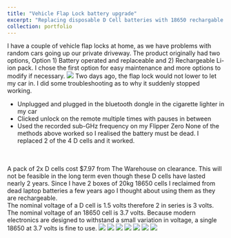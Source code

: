 ```yaml
---
title: "Vehicle Flap Lock battery upgrade"
excerpt: "Replacing disposable D Cell batteries with 18650 rechargable cell in a custom enclosure<br/><img src='/images/flaplockbanner.jpg'>"
collection: portfolio
---
```


I have a couple of vehicle flap locks at home, as we have problems with random cars going up our private driveway. The product originally had two options, Option 1) Battery operated and replaceable and 2) Rechargeable Li-ion pack. I chose the first option for easy maintenance and more options to modify if necessary.
<img src='/images/flaplock1.jpg'>
Two days ago, the flap lock would not lower to let my car in. I did some troubleshooting as to why it suddenly stopped working.
* Unplugged and plugged in the bluetooth dongle in the cigarette lighter in my car
* Clicked unlock on the remote multiple times with pauses in between
* Used the recorded sub-GHz frequency on my Flipper Zero
None of the methods above worked so I realised the battery must be dead. I replaced 2 of the 4 D cells and it worked.
<br/>
<br/>
A pack of 2x D cells cost $7.97 from The Warehouse on clearance. This will not be feasible in the long term even though these D cells have lasted nearly 2 years. Since I have 2 boxes of 20kg 18650 cells I reclaimed from dead laptop batteries a few years ago I thought about using them as they are rechargeable.
<br/>
The nominal voltage of a D cell is 1.5 volts therefore 2 in series is 3 volts. The nominal voltage of an 18650 cell is 3.7 volts. Because modern electronics are designed to withstand a small variation in voltage, a single 18650 at 3.7 volts is fine to use.
<img src='/images/flaplockbatt1.jpg'>
<img src='/images/flaplockbatt2.jpg'>
<img src='/images/flaplockbatt3.jpg'>
<img src='/images/flaplockbatt4.jpg'>
<img src='/images/flaplockbatt5.jpg'>
<img src='/images/flaplockbatt6.jpg'>
<img src='/images/flaplock2.jpg'>
